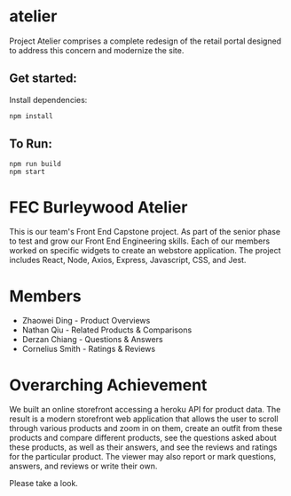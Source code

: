 # atelier
Project Atelier comprises a complete redesign of the retail portal designed to address this concern and modernize the site.

## Get started:

Install dependencies:
```sh
npm install
```
## To Run:

```
npm run build
npm start
```

# FEC Burleywood Atelier

This is our team's Front End Capstone project. As part of the senior phase to test and grow our Front End Engineering skills. Each of our members worked on specific widgets to create an webstore application. The project includes React, Node, Axios, Express, Javascript, CSS, and Jest.

# Members
* Zhaowei Ding - Product Overviews
* Nathan Qiu - Related Products & Comparisons
* Derzan Chiang - Questions & Answers
* Cornelius Smith - Ratings & Reviews

# Overarching Achievement

We built an online storefront accessing a heroku API for product data. The result is a modern storefront web application that allows the user to scroll through various products and zoom in on them, create an outfit from these products and compare different products, see the questions asked about these products, as well as their answers, and see the reviews and ratings for the particular product. The viewer may also report or mark questions, answers, and reviews or write their own.

Please take a look.
